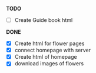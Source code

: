 **TODO**

  - [ ] Create Guide book html


**DONE**
- [x] Create html for flower pages 
- [x] connect homepage with server
- [x] Create html of homepage 
- [x] download images of flowers